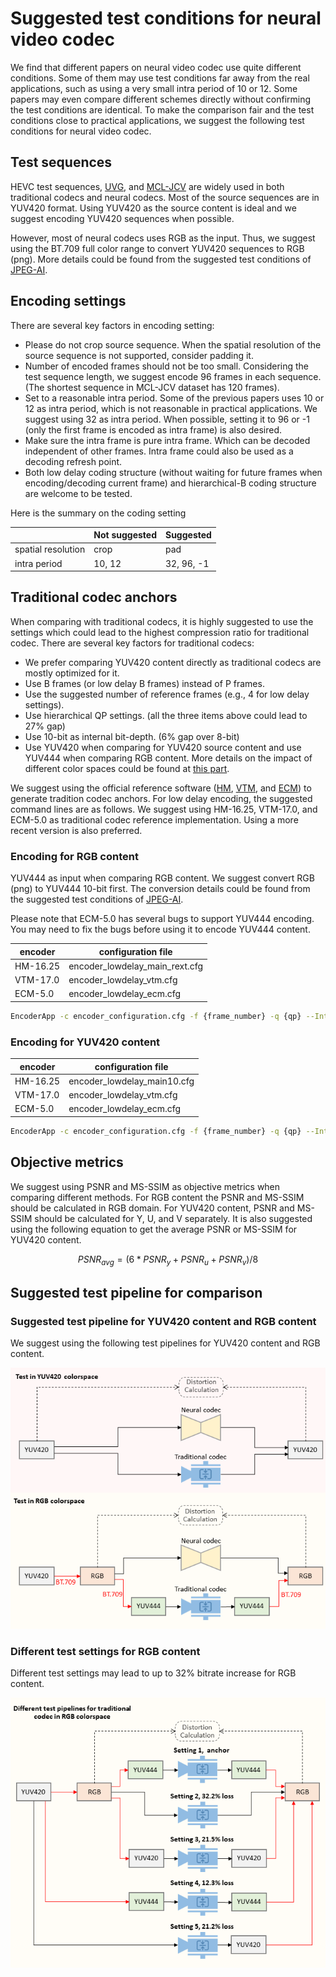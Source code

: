 # Suggested test conditions for neural video codec

We find that different papers on neural video codec use quite different conditions. Some of them may use test conditions far away from the real applications, such as using a very small intra period of 10 or 12. Some papers may even compare different schemes directly without confirming the test conditions are identical. To make the comparison fair and the test conditions close to practical applications, we suggest the following test conditions for neural video codec.

## Test sequences

HEVC test sequences, [UVG](http://ultravideo.fi/#testsequences), and [MCL-JCV](http://mcl.usc.edu/mcl-jcv-dataset/) are widely used in both traditional codecs and neural codecs. Most of the source sequences are in YUV420 format. Using YUV420 as the source content is ideal and we suggest encoding YUV420 sequences when possible.

However, most of neural codecs uses RGB as the input. Thus, we suggest using the BT.709 full color range to convert YUV420 sequences to RGB (png). More details could be found from the suggested test conditions of [JPEG-AI](https://jpegai.github.io/7-anchors/).

## Encoding settings

There are several key factors in encoding setting:

* Please do not crop source sequence. When the spatial resolution of the source sequence is not supported, consider padding it.
* Number of encoded frames should not be too small. Considering the test sequence length, we suggest encode 96 frames in each sequence. (The shortest sequence in MCL-JCV dataset has 120 frames).
* Set to a reasonable intra period. Some of the previous papers uses 10 or 12 as intra period, which is not reasonable in practical applications. We suggest using 32 as intra period. When possible, setting it to 96 or -1 (only the first frame is encoded as intra frame) is also desired.
* Make sure the intra frame is pure intra frame. Which can be decoded independent of other frames. Intra frame could also be used as a decoding refresh point.
* Both low delay coding structure (without waiting for future frames when encoding/decoding current frame) and hierarchical-B coding structure are welcome to be tested.

Here is the summary on the coding setting

|                    | Not suggested | Suggested  |
| ------------------ | ------------- | ---------- |
| spatial resolution | crop          | pad        |
| intra period       | 10, 12        | 32, 96, -1 |

## Traditional codec anchors

When comparing with traditional codecs, it is highly suggested to use the settings which could lead to the highest compression ratio for traditional codec. There are several key factors for traditional codecs:

* We prefer comparing YUV420 content directly as traditional codecs are mostly optimized for it.
* Use B frames (or low delay B frames) instead of P frames.
* Use the suggested number of reference frames (e.g., 4 for low delay settings).
* Use hierarchical QP settings. (all the three items above could lead to 27% gap)
* Use 10-bit as internal bit-depth. (6% gap over 8-bit)
* Use YUV420 when comparing for YUV420 source content and use YUV444 when comparing RGB content. More details on the impact of different color spaces could be found at [this part](#suggested-test-pipeline-for-comparison).

We suggest using the official reference software ([HM](https://vcgit.hhi.fraunhofer.de/jvet/HM), [VTM](https://vcgit.hhi.fraunhofer.de/jvet/VVCSoftware_VTM), and [ECM](https://jvet-experts.org/doc_end_user/documents/27_Teleconference/wg11/JVET-AA0006-v1.zip)) to generate tradition codec anchors. For low delay encoding, the suggested command lines are as follows. We suggest using HM-16.25, VTM-17.0, and ECM-5.0 as traditional codec reference implementation. Using a more recent version is also preferred.

### Encoding for RGB content

YUV444 as input when comparing RGB content. We suggest convert RGB (png) to YUV444 10-bit first. The conversion details could be found from the suggested test conditions of [JPEG-AI](https://jpegai.github.io/7-anchors/).

Please note that ECM-5.0 has several bugs to support YUV444 encoding. You may need to fix the bugs before using it to encode YUV444 content.

| encoder  | configuration file             |
| -------- | ------------------------------ |
| HM-16.25 | encoder_lowdelay_main_rext.cfg |
| VTM-17.0 | encoder_lowdelay_vtm.cfg       |
| ECM-5.0  | encoder_lowdelay_ecm.cfg       |

```bash
EncoderApp -c encoder_configuration.cfg -f {frame_number} -q {qp} --IntraPeriod={intra_period} --InputFile={src_yuv} --SourceWidth={width} --SourceHeight={height} --FrameRate={frame_rate} --Level=6.2 --InputBitDepth=10 --InputChromaFormat=444 --ChromaFormatIDC=444 --DecodingRefreshType=2 -b {output.bin} -o {enc.yuv}
```

### Encoding for YUV420 content

| encoder  | configuration file          |
| -------- | --------------------------- |
| HM-16.25 | encoder_lowdelay_main10.cfg |
| VTM-17.0 | encoder_lowdelay_vtm.cfg    |
| ECM-5.0  | encoder_lowdelay_ecm.cfg    |

```bash
EncoderApp -c encoder_configuration.cfg -f {frame_number} -q {qp} --IntraPeriod={intra_period} --InputFile={src_yuv} --SourceWidth={width} --SourceHeight={height} --FrameRate={frame_rate} --Level=6.2 --InputBitDepth=8 --DecodingRefreshType=2 -b {output.bin} -o {enc.yuv}
```

## Objective metrics

We suggest using PSNR and MS-SSIM as objective metrics when comparing different methods. For RGB content the PSNR and MS-SSIM should be calculated in RGB domain. For YUV420 content, PSNR and MS-SSIM should be calculated for Y, U, and V separately. It is also suggested using the following equation to get the average PSNR or MS-SSIM for YUV420 content.

```math
PSNR_{avg} = (6*PSNR_y + PSNR_u + PSNR_v) / 8
```

## Suggested test pipeline for comparison

### Suggested test pipeline for YUV420 content and RGB content

We suggest using the following test pipelines for YUV420 content and RGB content.

<img src="assets/test_pipeline.png" width="600">

### Different test settings for RGB content

Different test settings may lead to up to 32% bitrate increase for RGB content.

<img src="assets/RGB_different_settings.png" width="600">
